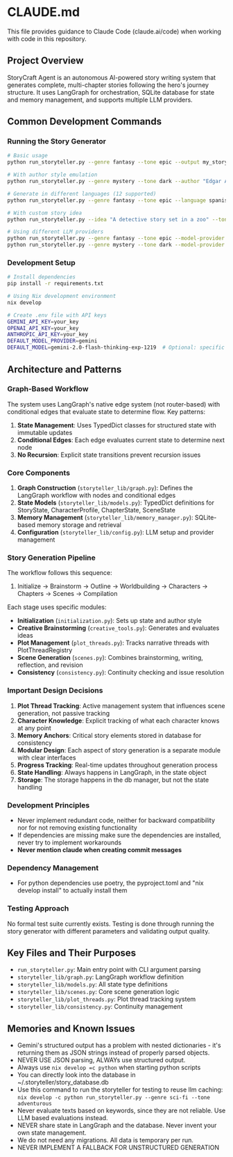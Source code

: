 # CLAUDE.md

This file provides guidance to Claude Code (claude.ai/code) when working with code in this repository.

## Project Overview

StoryCraft Agent is an autonomous AI-powered story writing system that generates complete, multi-chapter stories following the hero's journey structure. It uses LangGraph for orchestration, SQLite database for state and memory management, and supports multiple LLM providers.

## Common Development Commands

### Running the Story Generator
```bash
# Basic usage
python run_storyteller.py --genre fantasy --tone epic --output my_story.md

# With author style emulation
python run_storyteller.py --genre mystery --tone dark --author "Edgar Allan Poe"

# Generate in different languages (12 supported)
python run_storyteller.py --genre fantasy --tone epic --language spanish

# With custom story idea
python run_storyteller.py --idea "A detective story set in a zoo" --tone mysterious

# Using different LLM providers
python run_storyteller.py --genre fantasy --tone epic --model-provider openai
python run_storyteller.py --genre mystery --tone dark --model-provider anthropic
```

### Development Setup
```bash
# Install dependencies
pip install -r requirements.txt

# Using Nix development environment
nix develop

# Create .env file with API keys
GEMINI_API_KEY=your_key
OPENAI_API_KEY=your_key
ANTHROPIC_API_KEY=your_key
DEFAULT_MODEL_PROVIDER=gemini
DEFAULT_MODEL=gemini-2.0-flash-thinking-exp-1219  # Optional: specific model to use
```

## Architecture and Patterns

### Graph-Based Workflow
The system uses LangGraph's native edge system (not router-based) with conditional edges that evaluate state to determine flow. Key patterns:

1. **State Management**: Uses TypedDict classes for structured state with immutable updates
2. **Conditional Edges**: Each edge evaluates current state to determine next node
3. **No Recursion**: Explicit state transitions prevent recursion issues

### Core Components

1. **Graph Construction** (`storyteller_lib/graph.py`): Defines the LangGraph workflow with nodes and conditional edges
2. **State Models** (`storyteller_lib/models.py`): TypedDict definitions for StoryState, CharacterProfile, ChapterState, SceneState
3. **Memory Management** (`storyteller_lib/memory_manager.py`): SQLite-based memory storage and retrieval
4. **Configuration** (`storyteller_lib/config.py`): LLM setup and provider management

### Story Generation Pipeline

The workflow follows this sequence:
1. Initialize → Brainstorm → Outline → Worldbuilding → Characters → Chapters → Scenes → Compilation

Each stage uses specific modules:
- **Initialization** (`initialization.py`): Sets up state and author style
- **Creative Brainstorming** (`creative_tools.py`): Generates and evaluates ideas
- **Plot Management** (`plot_threads.py`): Tracks narrative threads with PlotThreadRegistry
- **Scene Generation** (`scenes.py`): Combines brainstorming, writing, reflection, and revision
- **Consistency** (`consistency.py`): Continuity checking and issue resolution

### Important Design Decisions

1. **Plot Thread Tracking**: Active management system that influences scene generation, not passive tracking
2. **Character Knowledge**: Explicit tracking of what each character knows at any point
3. **Memory Anchors**: Critical story elements stored in database for consistency
4. **Modular Design**: Each aspect of story generation is a separate module with clear interfaces
5. **Progress Tracking**: Real-time updates throughout generation process
6. **State Handling**: Always happens in LangGraph, in the state object
7. **Storage**: The storage happens in the db manager, but not the state handling

### Development Principles

- Never implement redundant code, neither for backward compatibility nor for not removing existing functionality
- If dependencies are missing make sure the dependencies are installed, never try to implement workarounds
- **Never mention claude when creating commit messages**

### Dependency Management

- For python dependencies use poetry, the pyproject.toml and "nix develop install" to actually install them

### Testing Approach

No formal test suite currently exists. Testing is done through running the story generator with different parameters and validating output quality.

## Key Files and Their Purposes

- `run_storyteller.py`: Main entry point with CLI argument parsing
- `storyteller_lib/graph.py`: LangGraph workflow definition
- `storyteller_lib/models.py`: All state type definitions
- `storyteller_lib/scenes.py`: Core scene generation logic
- `storyteller_lib/plot_threads.py`: Plot thread tracking system
- `storyteller_lib/consistency.py`: Continuity management

## Memories and Known Issues

- Gemini's structured output has a problem with nested dictionaries - it's returning them as JSON strings instead of properly parsed objects.
- NEVER USE JSON parsing, ALWAYs use structured output.
- Always use `nix develop =c python` when starting python scripts
- You can directly look into the database in ~/.storyteller/story_database.db
- Use this command to run the storyteller for testing to reuse llm caching: `nix develop -c python run_storyteller.py --genre sci-fi --tone adventurous`
- Never evaluate texts based on keywords, since they are not reliable. Use LLM based evaluations instead.
- NEVER share state in LangGraph and the database. Never invent your own state management.
- We do not need any migrations. All data is temporary per run.
- NEVER IMPLEMENT A FALLBACK FOR UNSTRUCTURED GENERATION